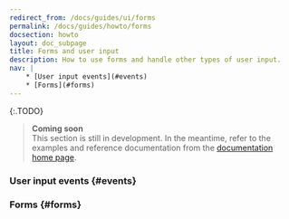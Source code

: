 ```yaml
---
redirect_from: /docs/guides/ui/forms
permalink: /docs/guides/howto/forms
docsection: howto
layout: doc_subpage
title: Forms and user input
description: How to use forms and handle other types of user input.
nav: |
    * [User input events](#events)
    * [Forms](#forms)
---
```


{:.TODO}
> **Coming soon** <br>
  This section is still in development. In the meantime, refer to the examples and reference documentation from the [documentation home page](/docs).

### User input events {#events}

<!-- > This section will describe how to handle the various user input events. -->

### Forms {#forms}

<!-- > This section will describe how to use the `UIForm` and `UIFormContextController` components. -->
